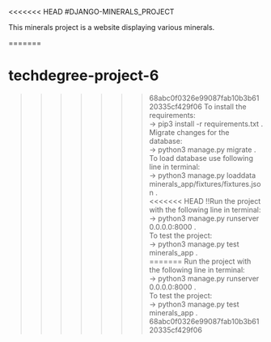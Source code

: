 <<<<<<< HEAD
#DJANGO-MINERALS_PROJECT

This minerals project is a website displaying various minerals.

=======
# techdegree-project-6
>>>>>>> 68abc0f0326e99087fab10b3b6120335cf429f06
To install the requirements:  
-> pip3 install -r requirements.txt .   
Migrate changes for the database:  
-> python3 manage.py migrate .  
To load database use following line in terminal:  
-> python3 manage.py loaddata minerals_app/fixtures/fixtures.json .   
<<<<<<< HEAD
!!Run the project with the following line in terminal:  
-> python3 manage.py runserver 0.0.0.0:8000 .   
To test the project:  
-> python3 manage.py test minerals_app .   
=======
Run the project with the following line in terminal:  
-> python3 manage.py runserver 0.0.0.0:8000 .   
To test the project:  
-> python3 manage.py test minerals_app .   
>>>>>>> 68abc0f0326e99087fab10b3b6120335cf429f06

